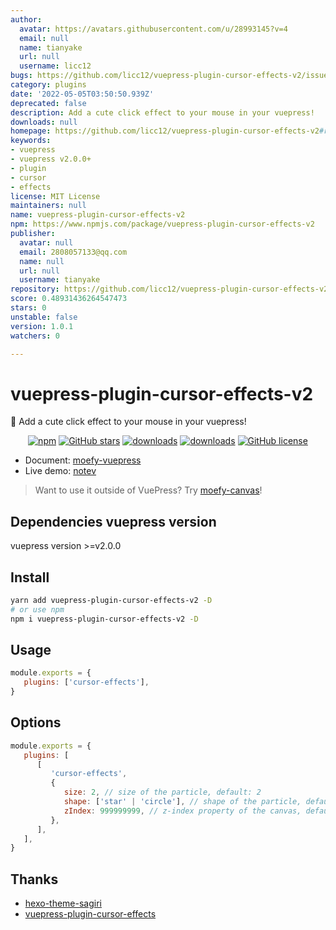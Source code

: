 ```yaml
---
author:
  avatar: https://avatars.githubusercontent.com/u/28993145?v=4
  email: null
  name: tianyake
  url: null
  username: licc12
bugs: https://github.com/licc12/vuepress-plugin-cursor-effects-v2/issues
category: plugins
date: '2022-05-05T03:50:50.939Z'
deprecated: false
description: Add a cute click effect to your mouse in your vuepress!
downloads: null
homepage: https://github.com/licc12/vuepress-plugin-cursor-effects-v2#readme
keywords:
- vuepress
- vuepress v2.0.0+
- plugin
- cursor
- effects
license: MIT License
maintainers: null
name: vuepress-plugin-cursor-effects-v2
npm: https://www.npmjs.com/package/vuepress-plugin-cursor-effects-v2
publisher:
  avatar: null
  email: 2808057133@qq.com
  name: null
  url: null
  username: tianyake
repository: https://github.com/licc12/vuepress-plugin-cursor-effects-v2
score: 0.48931436264547473
stars: 0
unstable: false
version: 1.0.1
watchers: 0

---
```


# vuepress-plugin-cursor-effects-v2 <GitHubLink repo="moefyit/vuepress-plugin-cursor-effects-v2"/>

:tada: Add a cute click effect to your mouse in your vuepress!

<p align="center">
   <a href="https://www.npmjs.com/package/vuepress-plugin-cursor-effects-v2" target="_blank"><img alt="npm" src="https://img.shields.io/npm/v/vuepress-plugin-cursor-effects-v2.svg"></a>
   <a href="https://github.com/moefyit/vuepress-plugin-cursor-effects-v2/stargazers" target="_blank"><img alt="GitHub stars" src="https://img.shields.io/github/stars/moefyit/vuepress-plugin-cursor-effects-v2"></a>
   <a href="https://www.npmjs.com/package/vuepress-plugin-cursor-effects-v2" target="_blank"><img alt="downloads" src="https://img.shields.io/npm/dt/vuepress-plugin-cursor-effects-v2.svg"></a>
   <a href="https://www.npmjs.com/package/vuepress-plugin-cursor-effects-v2" target="_blank"><img alt="downloads" src="https://img.shields.io/npm/dm/vuepress-plugin-cursor-effects-v2.svg"></a>
   <a href="https://github.com/moefyit/vuepress-plugin-cursor-effects-v2/blob/main/LICENSE" target="_blank"><img alt="GitHub license" src="https://img.shields.io/github/license/moefyit/vuepress-plugin-cursor-effects-v2"></a>
</p>

-  Document: [moefy-vuepress](https://moefyit.github.io/moefy-vuepress/)
-  Live demo: [notev](https://nyakku.moe/)

> Want to use it outside of VuePress? Try [moefy-canvas](https://github.com/moefyit/moefy-canvas)!

## Dependencies vuepress version

vuepress version >=v2.0.0

## Install

```bash
yarn add vuepress-plugin-cursor-effects-v2 -D
# or use npm
npm i vuepress-plugin-cursor-effects-v2 -D
```

## Usage

```javascript
module.exports = {
   plugins: ['cursor-effects'],
}
```

## Options

```js
module.exports = {
   plugins: [
      [
         'cursor-effects',
         {
            size: 2, // size of the particle, default: 2
            shape: ['star' | 'circle'], // shape of the particle, default: 'star'
            zIndex: 999999999, // z-index property of the canvas, default: 999999999
         },
      ],
   ],
}
```

## Thanks

-  [hexo-theme-sagiri](https://github.com/DIYgod/diygod.me/blob/master/themes/sagiri/src/cursor-effects.js)
-  [vuepress-plugin-cursor-effects](https://github.com/moefyit/vuepress-plugin-cursor-effects)
